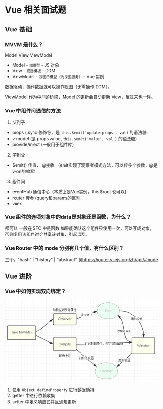 # Vue 相关面试题

## Vue 基础
### MVVM 是什么？
Model View ViewModel
- Model - `域模型` - JS 对象
- View - `视图模板` - DOM
- ViewModel - `视图的模型（为视图服务）` - Vue 实例

数据驱动，操作数据就可以操作视图（无需操作 DOM）。

ViewModel 作为中间的桥梁，Model 的更新会自动更新 View，反过来也一样。


### Vue 中组件间通信的方法
1. 父到子
  - props (.sync 修饰符，是 `this.$emit('update:props', val)` 的语法糖)
  - v-model (是 props value, `this.$emit('value', val')` 的语法糖)
  - provide/inject (一般用于组件库)

2. 子到父
  - $emit() 传值， @接收 （emit实现了观察者模式方法，可以传多个参数，@是v-on的缩写)

3. 组件间
  - eventHub 通信中心（本质上是Vue实例，this.$root 也可以)
  - router 传参 (query和params的区别)
  - vuex

### Vue 组件的选项对象中的data是对象还是函数，为什么？
都可以
一般在 SFC 中是函数
如果能确认这个组件只使用一次，可以写成对象，否则复用该组件时会共享该对象，引起混乱。

### Vue Router 中的 mode 分别有几个值，有什么区别？
三个。"hash" | "history" | "abstract"
见<https://router.vuejs.org/zh/api/#mode>

## Vue 进阶
### Vue 中如何实现双向绑定？
![](../assets/vue/vue-reactive.png)
1. 使用 `Object.defineProperty` 进行数据劫持
2. getter 中进行依赖收集
3. setter 中定义响应式并且通知更新